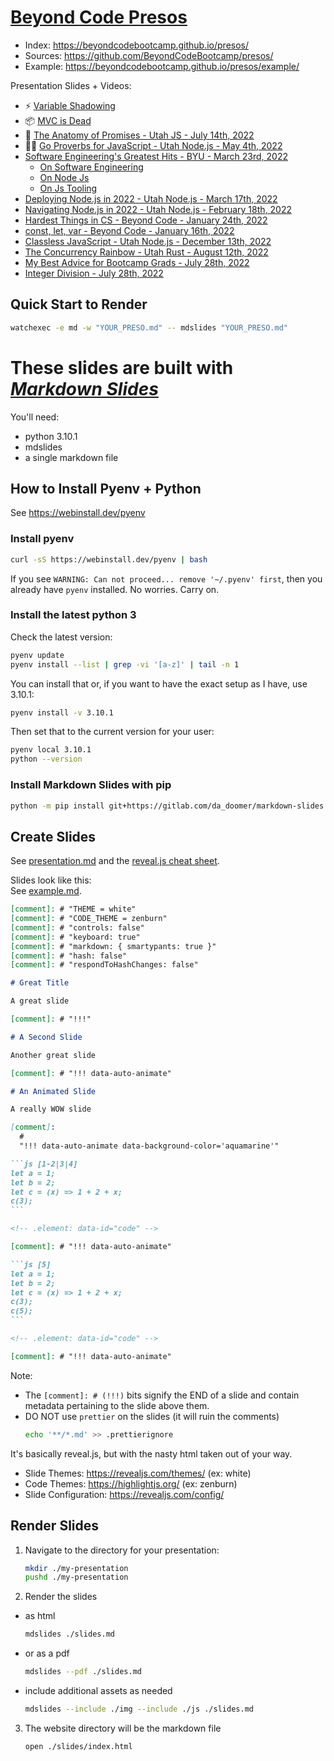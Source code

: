 # [Beyond Code Presos](https://github.com/BeyondCodeBootcamp/presos/)

- Index: <https://beyondcodebootcamp.github.io/presos/>
- Sources: <https://github.com/BeyondCodeBootcamp/presos/>
- Example:
  <https://beyondcodebootcamp.github.io/presos/example/>

Presentation Slides + Videos:

  <!-- [2022-07-26 15:59:21 -0600] Shadowing -->

- ⚡️ [Variable Shadowing](./variable-shadowing/)
  <!-- [2022-07-20 04:41:53 -0600] MVC is Dead -->
- 📦 [MVC is Dead](./long-live-mvc/)
  <!-- [2022-07-14 19:46:54 -0600] JS Promises -->
- 🦴
  [The Anatomy of Promises - Utah JS - July 14th, 2022](./js-promises/)
  <!-- [2022-04-21 14:32:00 -0600] Go Proverbs -->
- 🧙‍♂️
  [Go Proverbs for JavaScript - Utah Node.js - May 4th, 2022](./go-proverbs-for-js/)
  <!-- [2022-03-23 01:38:54 -0600] AJ's BYU 2022 Lecture Series -->
- [Software Engineering's Greatest Hits - BYU - March 23rd, 2022](https://beyondcodebootcamp.github.io/presos/byu-2022/)
    <!-- [2022-03-23 01:03:02 -0600] Software Engineering's <br>Greatest Hits -->
  - [On Software Engineering](https://beyondcodebootcamp.github.io/presos/on-software-engineering/)
    <!-- [2022-03-23 05:18:18 -0600] On Node.js -->
  - [On Node Js](https://beyondcodebootcamp.github.io/presos/on-node-js/)
    <!-- [2022-03-23 05:18:18 -0600] Node.js Tooling -->
  - [On Js Tooling](https://beyondcodebootcamp.github.io/presos/on-js-tooling/)
  <!-- [2022-03-17 15:05:11 -0600] Deploying -->
- [Deploying Node.js in 2022 - Utah Node.js - March 17th, 2022](https://beyondcodebootcamp.github.io/presos/deploying-nodejs-in-2022/)
  <!-- [2022-02-18 02:13:05 -0700] Navigating -->
- [Navigating Node.js in 2022 - Utah Node.js - February 18th, 2022](https://beyondcodebootcamp.github.io/presos/navigating-nodejs-in-2022/)
  <!-- [2022-01-24 23:44:42 -0700] The 2 Hardest Things -->
- [Hardest Things in CS - Beyond Code - January 24th, 2022](https://beyondcodebootcamp.github.io/presos/hardest-things-in-cs/)
  <!-- [2022-01-16 02:17:42 -0700] `const`, `let`, `var` -->
- [const, let, var - Beyond Code - January 16th, 2022](https://beyondcodebootcamp.github.io/presos/const-let-var/)
  <!-- [2021-12-13 02:10:19 -0700] Classless JavaScript -->
- [Classless JavaScript - Utah Node.js - December 13th, 2022](https://beyondcodebootcamp.github.io/presos/classless-javascript/)
  <!-- [2021-08-12 18:01:43 -0600] All The Concurrency Models of the Rainbow 🌈 -->
- [The Concurrency Rainbow - Utah Rust - August 12th, 2022](https://beyondcodebootcamp.github.io/presos/concurrency-rainbow/)
  <!-- [2021-07-28 05:11:36 -0600] My Best Advice -->
- [My Best Advice for Bootcamp Grads - July 28th, 2022](https://beyondcodebootcamp.github.io/presos/bootcamp-grads/)
  <!-- [2021-07-28 01:43:19 -0600] Whole Numbers<br>in Programming -->
- [Integer Division - July 28th, 2022](https://beyondcodebootcamp.github.io/presos/integer-division/)

<!-- TODO
  Nothings of JavaScript
  MVC
-->

## Quick Start to Render

```bash
watchexec -e md -w "YOUR_PRESO.md" -- mdslides "YOUR_PRESO.md"
```

# These slides are built with [_Markdown Slides_][mds]

[mds]: https://github.com/dadoomer/markdown-slides

You'll need:

- python 3.10.1
- mdslides
- a single markdown file

## How to Install Pyenv + Python

See https://webinstall.dev/pyenv

### Install pyenv

```bash
curl -sS https://webinstall.dev/pyenv | bash
```

If you see
`WARNING: Can not proceed... remove '~/.pyenv' first`, then
you already have `pyenv` installed. No worries. Carry on.

### Install the latest python 3

Check the latest version:

```bash
pyenv update
pyenv install --list | grep -vi '[a-z]' | tail -n 1
```

You can install that or, if you want to have the exact setup
as I have, use 3.10.1:

```bash
pyenv install -v 3.10.1
```

Then set that to the current version for your user:

```bash
pyenv local 3.10.1
python --version
```

### Install Markdown Slides with pip

```bash
python -m pip install git+https://gitlab.com/da_doomer/markdown-slides.git
```

## Create Slides

See
[presentation.md](https://github.com/dadoomer/markdown-slides/blob/master/example/presentation.md)
and the
[reveal.js cheat sheet](https://revealjs.com/markdown/).

Slides look like this: \
See [example.md](/example.md).

````md
[comment]: # "THEME = white"
[comment]: # "CODE_THEME = zenburn"
[comment]: # "controls: false"
[comment]: # "keyboard: true"
[comment]: # "markdown: { smartypants: true }"
[comment]: # "hash: false"
[comment]: # "respondToHashChanges: false"

# Great Title

A great slide

[comment]: # "!!!"

# A Second Slide

Another great slide

[comment]: # "!!! data-auto-animate"

# An Animated Slide

A really WOW slide

[comment]:
  #
  "!!! data-auto-animate data-background-color='aquamarine'"

```js [1-2|3|4]
let a = 1;
let b = 2;
let c = (x) => 1 + 2 + x;
c(3);
```

<!-- .element: data-id="code" -->

[comment]: # "!!! data-auto-animate"

```js [5]
let a = 1;
let b = 2;
let c = (x) => 1 + 2 + x;
c(3);
c(5);
```

<!-- .element: data-id="code" -->

[comment]: # "!!! data-auto-animate"
````

Note:

- The `[comment]: # (!!!)` bits signify the END of a slide
  and contain metadata pertaining to the slide above them.
- DO NOT use `prettier` on the slides (it will ruin the
  comments)
  ```bash
  echo '**/*.md' >> .prettierignore
  ```

It's basically reveal.js, but with the nasty html taken out
of your way.

- Slide Themes: https://revealjs.com/themes/ (ex: white)
- Code Themes: https://highlightjs.org/ (ex: zenburn)
- Slide Configuration: https://revealjs.com/config/

## Render Slides

1. Navigate to the directory for your presentation:
   ```bash
   mkdir ./my-presentation
   pushd ./my-presentation
   ```
2. Render the slides

- as html
  ```bash
  mdslides ./slides.md
  ```
- or as a pdf
  ```bash
  mdslides --pdf ./slides.md
  ```
- include additional assets as needed
  ```bash
  mdslides --include ./img --include ./js ./slides.md
  ```

3. The website directory will be the markdown file
   ```bash
   open ./slides/index.html
   ```
